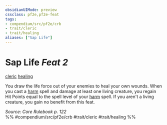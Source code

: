 ```yaml
---
obsidianUIMode: preview
cssclass: pf2e,pf2e-feat
tags:
- compendium/src/pf2e/crb
- trait/cleric
- trait/healing
aliases: ["Sap Life"]
---
```

# Sap Life  *Feat 2*  
[cleric](rules/traits/cleric.md)  [healing](rules/traits/healing.md)  


You draw the life force out of your enemies to heal your own wounds. When you cast a [harm](compendium/spells/harm.md) spell and damage at least one living creature, you regain Hit Points equal to the spell level of your [harm](compendium/spells/harm.md) spell. If you aren't a living creature, you gain no benefit from this feat.

*Source: Core Rulebook p. 122*  
%% #compendium/src/pf2e/crb #trait/cleric #trait/healing %%